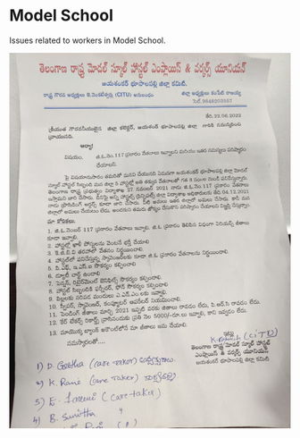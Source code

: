 # Model School

Issues related to workers in Model School.

![](../files/3463bbb4-894e-4b63-a5f1-e02eada8ea2a.jpg)